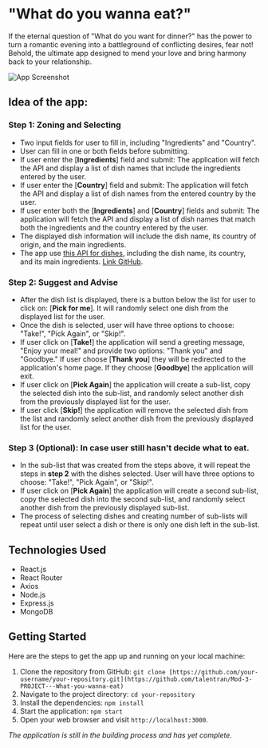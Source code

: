 # "What do you wanna eat?"

If the eternal question of "What do you want for dinner?" has the power to turn a romantic evening into a battleground of conflicting desires, fear not! Behold, the ultimate app designed to mend your love and bring harmony back to your relationship.

![App Screenshot](https://i.ibb.co/42QhcpR/App-Screenshot.png)

## Idea of the app:

### Step 1: Zoning and Selecting
- Two input fields for user to fill in, including "Ingredients" and "Country".
- User can fill in one or both fields before submitting.
- If user enter the [**Ingredients**] field and submit: The application will fetch the API and display a list of dish names that include the ingredients entered by the user.
- If user enter the [**Country**] field and submit: The application will fetch the API and display a list of dish names from the entered country by the user.
- If user enter both the [**Ingredients**] and [**Country**] fields and submit: The application will fetch the API and display a list of dish names that match both the ingredients and the country entered by the user.
- The displayed dish information will include the dish name, its country of origin, and the main ingredients.
- The app use [this API for dishes](https://food-api-c4eu.onrender.com/), including the dish name, its country, and its main ingredients. [Link GitHub](https://github.com/talentran/Make-An-API).

### Step 2: Suggest and Advise
- After the dish list is displayed, there is a button below the list for user to click on: [**Pick for me**]. It will randomly select one dish from the displayed list for the user.
- Once the dish is selected, user will have three options to choose: "Take!", "Pick Again", or "Skip!".
- If user click on [**Take!**] the application will send a greeting message, "Enjoy your meal!" and provide two options: "Thank you" and "Goodbye." If user choose [**Thank you**] they will be redirected to the application's home page. If they choose [**Goodbye**] the application will exit.
- If user click on [**Pick Again**] the application will create a sub-list, copy the selected dish into the sub-list, and randomly select another dish from the previously displayed list for the user.
- If user click [**Skip!**] the application will remove the selected dish from the list and randomly select another dish from the previously displayed list for the user.

### Step 3 (Optional): In case user still hasn't decide what to eat.
- In the sub-list that was created from the steps above, it will repeat the steps in **step 2** with the dishes selected. User will have three options to choose: "Take!", "Pick Again", or "Skip!".
- If user click on [**Pick Again**] the application will create a second sub-list, copy the selected dish into the second sub-list, and randomly select another dish from the previously displayed sub-list.
- The process of selecting dishes and creating number of sub-lists will repeat until user select a dish or there is only one dish left in the sub-list.

## Technologies Used

- React.js
- React Router
- Axios
- Node.js
- Express.js
- MongoDB

## Getting Started

Here are the steps to get the app up and running on your local machine:

1. Clone the repository from GitHub: `git clone [https://github.com/your-username/your-repository.git](https://github.com/talentran/Mod-3-PROJECT---What-you-wanna-eat)`
2. Navigate to the project directory: `cd your-repository`
3. Install the dependencies: `npm install`
4. Start the application: `npm start`
5. Open your web browser and visit `http://localhost:3000`.

_The application is still in the building process and has yet complete._
